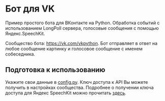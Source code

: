 # Бот для VK

Пример простого бота для ВКонтакте на Python. Обработка событий с использованием LongPoll сервера, голосовые сообщения с помощью Яндекс.SpeechKit.

Сообщество бота: https://vk.com/vkpython. Бот отправляет в ответ на любое сообщение картинку и голосовое сообщение с именем собеседника.

## Подготовка к использованию
Укажите свои данные в [config.py](https://github.com/bixnel/vkpython/blob/master/vkpython/config.py).
Ключ доступа к API Вы можете получить в настройках сообщества. Подробнее о получении ключа доступа для Яндекс SpeechKit можно прочитать [здесь](https://tech.yandex.ru/speechkit/).
